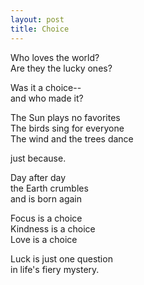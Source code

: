 ```yaml
---
layout: post
title: Choice
---
```


Who loves the world?  
Are they the lucky ones?  

Was it a choice--  
and who made it?  

The Sun plays no favorites  
The birds sing for everyone  
The wind and the trees dance  

just because.  

Day after day  
the Earth crumbles  
and is born again  

Focus is a choice  
Kindness is a choice  
Love is a choice  

Luck is just one question  
in life's fiery mystery.
